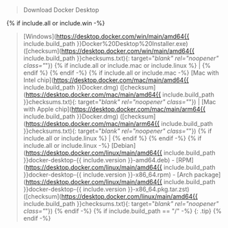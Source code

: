> Download Docker Desktop
>
{% if include.all or include.win -%}
> [Windows](https://desktop.docker.com/win/main/amd64{{ include.build_path }}Docker%20Desktop%20Installer.exe) ([checksum](https://desktop.docker.com/win/main/amd64{{ include.build_path }}checksums.txt){: target="_blank" rel="noopener" class="_"}) {% if include.all or include.mac or include.linux %} | {% endif %}
{% endif -%}
{% if include.all or include.mac -%}
> [Mac with Intel chip](https://desktop.docker.com/mac/main/amd64{{ include.build_path }}Docker.dmg) ([checksum](https://desktop.docker.com/mac/main/amd64{{ include.build_path }}checksums.txt){: target="_blank" rel="noopener" class="_"}) |
> [Mac with Apple chip](https://desktop.docker.com/mac/main/arm64{{ include.build_path }}Docker.dmg) ([checksum](https://desktop.docker.com/mac/main/arm64{{ include.build_path }}checksums.txt){: target="_blank" rel="noopener" class="_"}) {% if include.all or include.linux %} | {% endif %}
{% endif -%}
{% if include.all or include.linux -%}
> [Debian](https://desktop.docker.com/linux/main/amd64{{ include.build_path }}docker-desktop-{{ include.version }}-amd64.deb) - 
> [RPM](https://desktop.docker.com/linux/main/amd64{{ include.build_path }}docker-desktop-{{ include.version }}-x86_64.rpm) - 
> [Arch package](https://desktop.docker.com/linux/main/amd64{{ include.build_path }}docker-desktop-{{ include.version }}-x86_64.pkg.tar.zst) ([checksum](https://desktop.docker.com/linux/main/amd64{{ include.build_path }}checksums.txt){: target="_blank" rel="noopener" class="_"}) 
{% endif -%}
{% if include.build_path == "/" -%}
{: .tip}
{% endif -%}
